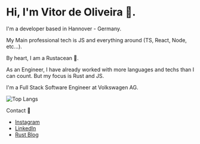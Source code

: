 
<!--
**vitordeoliveira/vitordeoliveira** is a ✨ _special_ ✨ repository because its `README.md` (this file) appears on your GitHub profile.

Here are some ideas to get you started:

- 🔭 I’m currently working on ...
- 🌱 I’m currently learning ...
- 👯 I’m looking to collaborate on ...
- 🤔 I’m looking for help with ...
- 💬 Ask me about ...
- 📫 How to reach me: ...
- 😄 Pronouns: ...
- ⚡ Fun fact: ...
-->

# Hi, I'm Vitor de Oliveira 🦀.
I'm a developer based in Hannover - Germany.

My Main professional tech is JS and everything around (TS, React, Node, etc...).

By heart, I am a Rustacean 🦀.

As an Engineer, I have already worked with more languages and techs than I can count. But my focus is Rust and JS.

I'm a Full Stack Software Engineer at Volkswagen AG.


  ![Top Langs](https://github-readme-stats.vercel.app/api/top-langs/?username=vitordeoliveira&theme=calm&hide=jupyter%20notebook&layout=compact&langs_count=6)

Contact 🤝

- [Instagram](https://www.instagram.com/vitor_olive_/)
- [LinkedIn](https://www.linkedin.com/in/vitor-de-oliveira)
- [Rust Blog](https://vitor.ws)
